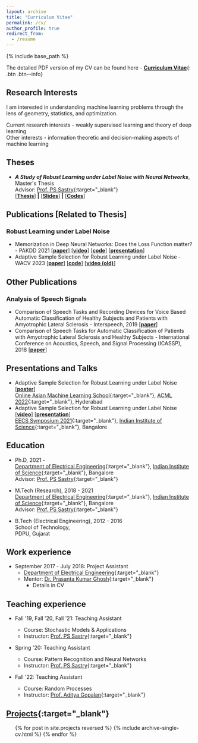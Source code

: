 ```yaml
---
layout: archive
title: "Curriculum Vitae"
permalink: /cv/
author_profile: true
redirect_from:
  - /resume
---
```


{% include base_path %}

The detailed PDF version of my CV can be found here - [__Curriculum Vitae__](\files\deep-patel-cv.pdf){: .btn .btn--info}

Research Interests
------
I am interested in understanding machine learning problems through the lens of geometry, statistics, and optimization.

Current research interests - weakly supervised learning and theory of deep learning <br>
Other interests - information theoretic and decision-making aspects of machine learning

<!-- theoretical machine learning and my current research interests are in: 1.) _geometric deep learning_ for robust deep learning, 2.) feedback in convolutional neural networks, and 3.) _robust supervised learning_ in the presence of _label noise_. I am also interested in exploring the optimization theoretic, information theoretic and decision-making aspects of machine learning. -->

<!--* Research Interests - Machine Learning
* Other Learning Interests - ... -->

<!-- [Publications](https://dbp1994.github.io/publications/){:target="_blank"}
------ -->

<!--  <ul>{% for post in site.publications reversed %}
    {% include archive-single-cv.html %}
  {% endfor %}</ul> -->

Theses
------
* **_A Study of Robust Learning under Label Noise with Neural Networks_**, Master's Thesis<br>
Advisor: [Prof. PS Sastry](http://www.ee.iisc.ac.in/faculty/sastry/index.php){:target="_blank"}<br>
\[[**Thesis**](\files\deep-patel-iisc-masters-thesis.pdf)\] **|** \[[**Slides**](\files\deep-masters-defense.pdf)\] **|** \[[**Codes**](https://github.com/dbp1994/masters_thesis_codes)\]

Publications \[Related to Thesis\]
------
### Robust Learning under Label Noise

* Memorization in Deep Neural Networks: Does the Loss Function matter? - PAKDD 2021 \[[**paper**](https://arxiv.org/abs/2107.09957)\] \[[**video**](https://youtu.be/6hkEC1IEJdo)\] \[[**code**](https://github.com/dbp1994/masters_thesis_codes/tree/main/memorization_and_overparam)\] \[[**presentation**](\files\pakdd-role-of-loss.pdf)\]
* Adaptive Sample Selection for Robust Learning under Label Noise - WACV 2023 \[[**paper**](https://arxiv.org/abs/2106.15292)\] \[[**code**](https://github.com/dbp1994/masters_thesis_codes/tree/main/BARE)\] \[[**video (old)**](https://www.youtube.com/watch?v=N4dpONCMyeg)\]

Other Publications
------
### Analysis of Speech Signals

* Comparison of Speech Tasks and Recording Devices for Voice Based Automatic Classification of Healthy Subjects and Patients with Amyotrophic Lateral Sclerosis - Interspeech, 2019 \[[**paper**](https://www.isca-speech.org/archive/Interspeech_2019/abstracts/1285.html)\]
* Comparison of Speech Tasks for Automatic Classification of Patients with Amyotrophic Lateral Sclerosis and Healthy Subjects - International Conference on Acoustics, Speech, and Signal Processing (ICASSP), 2018 \[[**paper**](https://ieeexplore.ieee.org/document/8461836)\]

Presentations and Talks
------
* Adaptive Sample Selection for Robust Learning under Label Noise  \[[**poster**](\files\bare-oamls-2023-poster.pdf)\] <br>
[Online Asian Machine Learning School](https://www.acml-conf.org/2022/oamls.html){:target="_blank"},
 [ACML 2022](https://www.acml-conf.org/2022/index.html){:target="_blank"}, Hyderabad <br>
* Adaptive Sample Selection for Robust Learning under Label Noise \[[**video**](https://youtu.be/N4dpONCMyeg)\] \[[**presentation**](\files\deep-patel-eecs-symp-2021.pdf)\]<br>
 [EECS Symposium 2021](https://eecs.iisc.ac.in/EECS2021/){:target="_blank"},
 [Indian Institute of Science](https://www.iisc.ac.in/){:target="_blank"}, Bangalore <br>

Education
------

* Ph.D, 2021 - <br>
[Department of Electrical Engineering](http://www.ee.iisc.ac.in){:target="_blank"},
[Indian Institute of Science](https://www.iisc.ac.in/){:target="_blank"}, Bangalore<br>
Advisor: [Prof. PS Sastry](http://www.ee.iisc.ac.in/faculty/sastry/index.php){:target="_blank"}

* M.Tech (Research), 2018 - 2021 <br>
[Department of Electrical Engineering](http://www.ee.iisc.ac.in){:target="_blank"},
[Indian Institute of Science](https://www.iisc.ac.in/){:target="_blank"}, Bangalore<br>
Advisor: [Prof. PS Sastry](http://www.ee.iisc.ac.in/faculty/sastry/index.php){:target="_blank"}

* B.Tech (Electrical Engineering), 2012 - 2016 <br>
School of Technology, <br>
PDPU, Gujarat<br>

Work experience
------

* September 2017 - July 2018: Project Assistant
  * [Department of Electrical Engineering](http://www.ee.iisc.ac.in){:target="_blank"}
  * Mentor: [Dr. Prasanta Kumar Ghosh](http://www.ee.iisc.ac.in/faculty/prasantg/index.php){:target="_blank"}
    * Details in CV

Teaching experience
------

* Fall '19, Fall '20, Fall '21: Teaching Assistant
  * Course: Stochastic Models & Applications
  * Instructor: [Prof. PS Sastry](http://www.ee.iisc.ac.in/faculty/sastry/index.php){:target="_blank"}

* Spring '20: Teaching Assistant
  * Course: Pattern Recognition and Neural Networks
  * Instructor: [Prof. PS Sastry](http://www.ee.iisc.ac.in/faculty/sastry/index.php){:target="_blank"}

* Fall '22: Teaching Assistant
  * Course: Random Processes
  * Instructor: [Prof. Aditya Gopalan](https://ece.iisc.ac.in/~aditya/){:target="_blank"}

[Projects](https://dbp1994.github.io/projects/){:target="_blank"}
------

  <ul>{% for post in site.projects reversed %}
    {% include archive-single-cv.html %}
  {% endfor %}</ul>

<!-- Professional services
------
* Reviewer for [NeurIPS '20](https://neurips.cc/Conferences/2020)
-- >



<!-- Talks
======
  <ul>{% for post in site.talks %}
    {% include archive-single-talk-cv.html %}
  {% endfor %}</ul>
  
Teaching
======
  <ul>{% for post in site.teaching %}
    {% include archive-single-cv.html %}
  {% endfor %}</ul>
  
Service and leadership
======
* Currently signed in to 43 different slack teams
 -->
